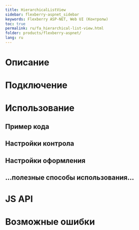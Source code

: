 ```yaml
---
title: HierarchicalListView
sidebar: flexberry-aspnet_sidebar
keywords: Flexberry ASP-NET, Web UI (Контролы)
toc: true
permalink: ru/fa_hierarchical-list-view.html
folder: products/flexberry-aspnet/
lang: ru
---
```


# Описание

# Подключение

# Использование

## Пример кода

## Настройки контрола

## Настройки оформления

## ...полезные способы использования...

# JS API

# Возможные ошибки
 
 